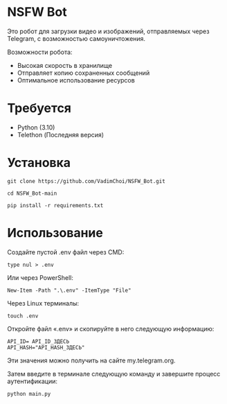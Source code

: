 # NSFW Bot
Это робот для загрузки видео и изображений, отправляемых через Telegram, с возможностью самоуничтожения.

Возможности робота:
- Высокая скорость в хранилище
- Отправляет копию сохраненных сообщений
- Оптимальное использование ресурсов

# Требуется
- Python (3.10)
- Telethon (Последняя версия)

# Установка
```
git clone https://github.com/VadimChoi/NSFW_Bot.git
```
```
cd NSFW_Bot-main
```
```
pip install -r requirements.txt
```
# Использование
Создайте пустой .env файл через CMD:
```
type nul > .env
```
Или через PowerShell:
```
New-Item -Path ".\.env" -ItemType "File"
```
Через Linux терминалы:
```
touch .env
```
Откройте файл «.env» и скопируйте в него следующую информацию:
```
API_ID= API_ID_ЗДЕСЬ
API_HASH="API_HASH_ЗДЕСЬ"
```
Эти значения можно получить на сайте my.telegram.org.

Затем введите в терминале следующую команду и завершите процесс аутентификации:
```
python main.py
```
